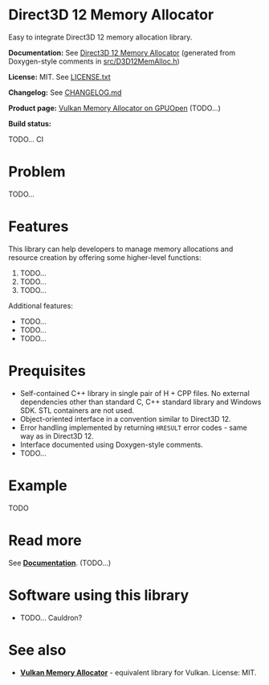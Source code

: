 # Direct3D 12 Memory Allocator

Easy to integrate Direct3D 12 memory allocation library.

**Documentation:** See [Direct3D 12 Memory Allocator](https://gpuopen-librariesandsdks.github.io/Direct3D12MemoryAllocator/html/) (generated from Doxygen-style comments in [src/D3D12MemAlloc.h](src/D3D12MemAlloc.h))

**License:** MIT. See [LICENSE.txt](LICENSE.txt)

**Changelog:** See [CHANGELOG.md](CHANGELOG.md)

**Product page:** [Vulkan Memory Allocator on GPUOpen](https://gpuopen.com/gaming-product/Direct3D12MemoryAllocator/) (TODO...)

**Build status:**

TODO... CI

# Problem

TODO...

# Features

This library can help developers to manage memory allocations and resource creation by offering some higher-level functions:

1. TODO...
2. TODO...
3. TODO...

Additional features:

- TODO...
- TODO...
- TODO...

# Prequisites

- Self-contained C++ library in single pair of H + CPP files. No external dependencies other than standard C, C++ standard library and Windows SDK. STL containers are not used.
- Object-oriented interface in a convention similar to Direct3D 12.
- Error handling implemented by returning `HRESULT` error codes - same way as in Direct3D 12.
- Interface documented using Doxygen-style comments.
- TODO...

# Example

TODO

# Read more

See **[Documentation](https://gpuopen-librariesandsdks.github.io/Direct3D12MemoryAllocator/html/)**. (TODO...)

# Software using this library

- TODO... Cauldron?

# See also

- **[Vulkan Memory Allocator](https://github.com/GPUOpen-LibrariesAndSDKs/VulkanMemoryAllocator/)** - equivalent library for Vulkan. License: MIT.
